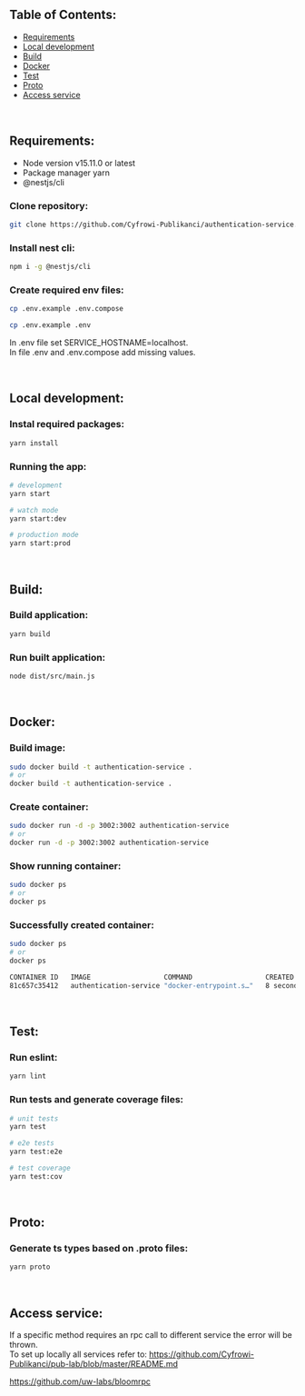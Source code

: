 ## Table of Contents:
* [Requirements](https://github.com/Cyfrowi-Publikanci/authentication-service#requirements)
* [Local development](https://github.com/Cyfrowi-Publikanci/authentication-service#local-development)
* [Build](https://github.com/Cyfrowi-Publikanci/authentication-service#build)
* [Docker](https://github.com/Cyfrowi-Publikanci/authentication-service#docker)
* [Test](https://github.com/Cyfrowi-Publikanci/authentication-service#test)
* [Proto](https://github.com/Cyfrowi-Publikanci/authentication-service#proto)
* [Access service](https://github.com/Cyfrowi-Publikanci/authentication-service#access-service)

<br/>

## Requirements:
* Node version v15.11.0 or latest
* Package manager yarn
* @nestjs/cli

### Clone repository:

```bash
git clone https://github.com/Cyfrowi-Publikanci/authentication-service.git
```

### Install nest cli:

```bash
npm i -g @nestjs/cli
```

### Create required env files:

```bash
cp .env.example .env.compose
```

```bash
cp .env.example .env
```

In .env file set SERVICE_HOSTNAME=localhost.<br/>
In file .env and .env.compose add missing values.

<br/>

## Local development:

### Instal required packages:

```bash
yarn install
```

### Running the app:

```bash
# development
yarn start

# watch mode
yarn start:dev

# production mode
yarn start:prod
```

<br/>

## Build:

### Build application:

```bash
yarn build
```

### Run built application:

```bash
node dist/src/main.js
```

<br/>

## Docker:

### Build image:

```bash
sudo docker build -t authentication-service .
# or
docker build -t authentication-service .
```

### Create container:

```bash
sudo docker run -d -p 3002:3002 authentication-service
# or
docker run -d -p 3002:3002 authentication-service
```

### Show running container:

```bash
sudo docker ps
# or
docker ps
```

### Successfully created container:

```bash
sudo docker ps
# or
docker ps
```

```bash
CONTAINER ID   IMAGE                  COMMAND                  CREATED         STATUS         PORTS                    NAMES
81c657c35412   authentication-service "docker-entrypoint.s…"   8 seconds ago   Up 7 seconds   0.0.0.0:3002->3002/tcp   gifted_gates
```

<br/>

## Test:

### Run eslint:

```bash
yarn lint
```

### Run tests and generate coverage files:

```bash
# unit tests
yarn test

# e2e tests
yarn test:e2e

# test coverage
yarn test:cov
```

<br/>

## Proto:

### Generate ts types based on .proto files:

```bash
yarn proto
```

<br/>

## Access service:

If a specific method requires an rpc call to different service the error will be thrown.<br/>
To set up locally all services  refer to: https://github.com/Cyfrowi-Publikanci/pub-lab/blob/master/README.md

https://github.com/uw-labs/bloomrpc
